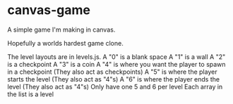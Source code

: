 # canvas-game
A simple game I'm making in canvas.

Hopefully a worlds hardest game clone.

The level layouts are in levels.js.
A "0" is a blank space
A "1" is a wall
A "2" is a checkpoint
A "3" is a coin
A "4" is where you want the player to spawn in a checkpoint (They also act as checkpoints)
A "5" is where the player starts the level (They also act as "4"s)
A "6" is where the player ends the level (They also act as "4"s)
Only have one 5 and 6 per level
Each array in the list is a level
